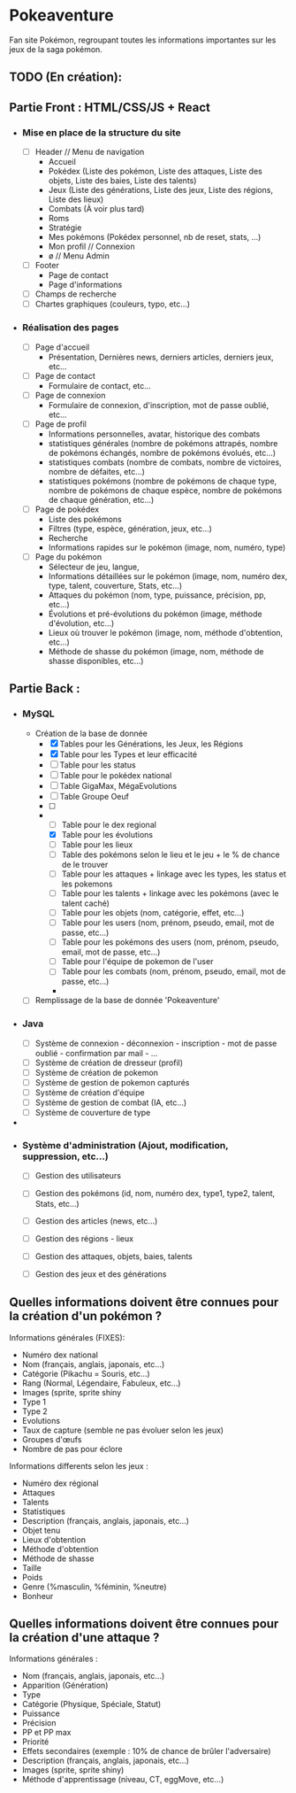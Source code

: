 # Pokeaventure
Fan site Pokémon, regroupant toutes les informations importantes sur les jeux de la saga pokémon.


## TODO (En création):

## Partie Front : HTML/CSS/JS + React

- ### Mise en place de la structure du site
  - [ ] Header // Menu de navigation 
    - Accueil
    - Pokédex (Liste des pokémon, Liste des attaques, Liste des objets, Liste des baies, Liste des talents)
    - Jeux (Liste des générations, Liste des jeux, Liste des régions, Liste des lieux)
    - Combats (À voir plus tard)
    - Roms
    - Stratégie
    - Mes pokémons (Pokédex personnel, nb de reset, stats, ...)
    - Mon profil // Connexion
    - ø // Menu Admin
  - [ ] Footer
    - Page de contact
    - Page d'informations
  - [ ] Champs de recherche
  - [ ] Chartes graphiques (couleurs, typo, etc...)

- ### Réalisation des pages
  - [ ] Page d'accueil 
    - Présentation, Dernières news, derniers articles, derniers jeux, etc...
  - [ ] Page de contact
    -  Formulaire de contact, etc...
  - [ ] Page de connexion
    - Formulaire de connexion, d'inscription, mot de passe oublié, etc...
  - [ ] Page de profil
    - Informations personnelles, avatar, historique des combats
    - statistiques générales (nombre de pokémons attrapés, nombre de pokémons échangés, nombre de pokémons évolués, etc...)
    - statistiques combats (nombre de combats, nombre de victoires, nombre de défaites, etc...)
    - statistiques pokémons (nombre de pokémons de chaque type, nombre de pokémons de chaque espèce, nombre de pokémons de chaque génération, etc...)
  - [ ] Page de pokédex
    - Liste des pokémons
    - Filtres (type, espèce, génération, jeux, etc...)
    - Recherche
    - Informations rapides sur le pokémon (image, nom, numéro, type)
  - [ ] Page du pokémon
    - Sélecteur de jeu, langue,  
    - Informations détaillées sur le pokémon (image, nom, numéro dex, type, talent, couverture, Stats, etc...)
    - Attaques du pokémon (nom, type, puissance, précision, pp, etc...)
    - Évolutions et pré-évolutions du pokémon (image, méthode d'évolution, etc...)
    - Lieux où trouver le pokémon (image, nom, méthode d'obtention, etc...)
    - Méthode de shasse du pokémon (image, nom, méthode de shasse disponibles, etc...)
    
## Partie Back :

- ### MySQL
  - Création de la base de donnée
    - [x] Tables pour les Générations, les Jeux, les Régions
    - [x] Table pour les Types et leur efficacité 
    - [ ] Table pour les status
    - [ ] Table pour le pokédex national
    - [ ] Table GigaMax, MégaEvolutions
    - [ ] Table Groupe Oeuf
    - [ ] 
    - 
      - [ ] Table pour le dex regional
      - [x] Table pour les évolutions
      - [ ] Table pour les lieux 
      - [ ] Table des pokémons selon le lieu et le jeu + le % de chance de le trouver
      - [ ] Table pour les attaques + linkage avec les types, les status et les pokemons
      - [ ] Table pour les talents + linkage avec les pokémons (avec le talent caché)
      - [ ] Table pour les objets (nom, catégorie, effet, etc...)
      - [ ] Table pour les users (nom, prénom, pseudo, email, mot de passe, etc...)
      - [ ] Table pour les pokémons des users (nom, prénom, pseudo, email, mot de passe, etc...)
      - [ ] Table pour l'équipe de pokemon de l'user
      - [ ] Table pour les combats (nom, prénom, pseudo, email, mot de passe, etc...)
      - 
    
    
  - [ ] Remplissage de la base de donnée 'Pokeaventure'
- ### Java  
  - [ ] Système de connexion - déconnexion - inscription - mot de passe oublié - confirmation par mail - ...
  - [ ] Système de création de dresseur (profil)
  - [ ] Système de création de pokemon
  - [ ] Système de gestion de pokemon capturés
  - [ ] Système de création d'équipe
  - [ ] Système de gestion de combat (IA, etc...)
  - [ ] Système de couverture de type
- 
- ### Système d'administration (Ajout, modification, suppression, etc...)
  - [ ] Gestion des utilisateurs
  - [ ] Gestion des pokémons (id, nom, numéro dex, type1, type2, talent, Stats, etc...)
  - [ ] Gestion des articles (news, etc...)
  - [ ] Gestion des régions - lieux
  - [ ] Gestion des attaques, objets, baies, talents
  - [ ] Gestion des jeux et des générations



  
## Quelles informations doivent être connues pour la création d'un pokémon ?

Informations générales (FIXES):

- Numéro dex national
- Nom (français, anglais, japonais, etc...)
- Catégorie (Pikachu = Souris, etc...)
- Rang (Normal, Légendaire, Fabuleux, etc...)
- Images (sprite, sprite shiny
- Type 1
- Type 2
- Evolutions
- Taux de capture (semble ne pas évoluer selon les jeux)
- Groupes d'œufs
- Nombre de pas pour éclore

Informations differents selon les jeux :

- Numéro dex régional
- Attaques
- Talents
- Statistiques
- Description (français, anglais, japonais, etc...)
- Objet tenu
- Lieux d'obtention
- Méthode d'obtention
- Méthode de shasse
- Taille
- Poids
- Genre (%masculin, %féminin, %neutre)
- Bonheur


## Quelles informations doivent être connues pour la création d'une attaque ?

Informations générales :

- Nom (français, anglais, japonais, etc...)
- Apparition (Génération)
- Type
- Catégorie (Physique, Spéciale, Statut)
- Puissance
- Précision
- PP et PP max
- Priorité
- Effets secondaires (exemple : 10% de chance de brûler l'adversaire)
- Description (français, anglais, japonais, etc...)
- Images (sprite, sprite shiny)
- Méthode d'apprentissage (niveau, CT, eggMove, etc...)



